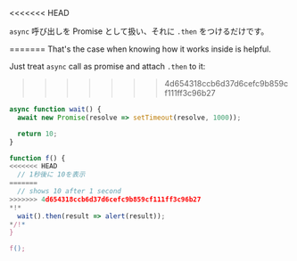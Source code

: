 
<<<<<<< HEAD

`async` 呼び出しを Promise として扱い、それに `.then` をつけるだけです。

=======
That's the case when knowing how it works inside is helpful.

Just treat `async` call as promise and attach `.then` to it:
>>>>>>> 4d654318ccb6d37d6cefc9b859cf111ff3c96b27
```js run
async function wait() {
  await new Promise(resolve => setTimeout(resolve, 1000));

  return 10;
}

function f() {
<<<<<<< HEAD
  // 1秒後に 10を表示
=======
  // shows 10 after 1 second
>>>>>>> 4d654318ccb6d37d6cefc9b859cf111ff3c96b27
*!*
  wait().then(result => alert(result));
*/!*
}

f();
```

